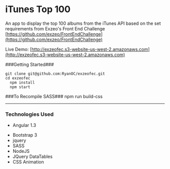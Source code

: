 iTunes Top 100
====================

An app to display the top 100 albums from the iTunes API based on the set requirements from Exzeo's Front End Challenge [https://github.com/exzeo/FrontEndChallenge](https://github.com/exzeo/FrontEndChallenge)

Live Demo: [http://exzeofec.s3-website-us-west-2.amazonaws.com](http://exzeofec.s3-website-us-west-2.amazonaws.com)


###Getting Started###
  ```
  git clone git@github.com:RyanOC/exzeofec.git
  cd exzeofec
	npm install
	npm start

  ```



###To Recompile SASS###
	npm run build-css


  -------
  ### Technologies Used

  * Angular 1.3
  + Bootstrap 3
  + jquery
  + SASS
  + NodeJS
  + JQuery DataTables
  + CSS Animation
